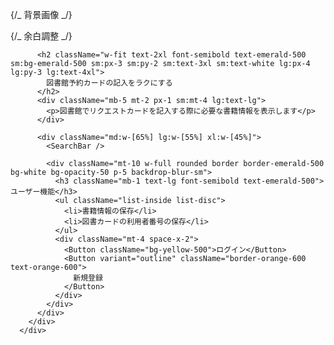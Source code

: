 {/_ 背景画像 _/}
<div className="min-h-screen bg-[url('/hero-img.svg')] bg-140% bg-fixed bg-right-top-custom bg-no-repeat sm:bg-120% md:bg-100% lg:bg-90% xl:bg-80%">
<div className="mx-3 py-10 lg:mx-8">
{/_ 余白調整 _/}
<div className="h-[280px] md:h-[80px] lg:h-[60px]"></div>

          <h2 className="w-fit text-2xl font-semibold text-emerald-500 sm:bg-emerald-500 sm:px-3 sm:py-2 sm:text-3xl sm:text-white lg:px-4 lg:py-3 lg:text-4xl">
            図書館予約カードの記入をラクにする
          </h2>
          <div className="mb-5 mt-2 px-1 sm:mt-4 lg:text-lg">
            <p>図書館でリクエストカードを記入する際に必要な書籍情報を表示します</p>
          </div>

          <div className="md:w-[65%] lg:w-[55%] xl:w-[45%]">
            <SearchBar />

            <div className="mt-10 w-full rounded border border-emerald-500 bg-white bg-opacity-50 p-5 backdrop-blur-sm">
              <h3 className="mb-1 text-lg font-semibold text-emerald-500">ユーザー機能</h3>
              <ul className="list-inside list-disc">
                <li>書籍情報の保存</li>
                <li>図書カードの利用者番号の保存</li>
              </ul>
              <div className="mt-4 space-x-2">
                <Button className="bg-yellow-500">ログイン</Button>
                <Button variant="outline" className="border-orange-600 text-orange-600">
                  新規登録
                </Button>
              </div>
            </div>
          </div>
        </div>
      </div>
